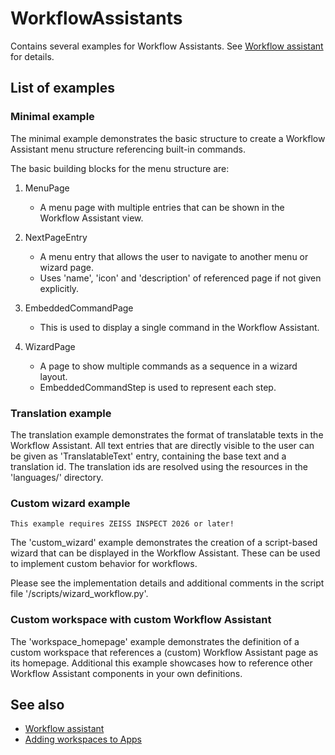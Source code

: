 # WorkflowAssistants

Contains several examples for Workflow Assistants. See  [Workflow assistant](https://zeiss.github.io/zeiss-inspect-app-api/2025/howtos/workflow_assistant/workflow_assistant.html)
for details. 

## List of examples

### Minimal example

The minimal example demonstrates the basic structure to create a Workflow Assistant menu structure referencing built-in commands.

The basic building blocks for the menu structure are:

1. MenuPage
    - A menu page with multiple entries that can be shown in the Workflow Assistant view.

2. NextPageEntry
    - A menu entry that allows the user to navigate to another menu or wizard page.
    - Uses 'name', 'icon' and 'description' of referenced page if not given explicitly.

3. EmbeddedCommandPage
    - This is used to display a single command in the Workflow Assistant.

4. WizardPage
    - A page to show multiple commands as a sequence in a wizard layout.
    - EmbeddedCommandStep is used to represent each step.
    
    
### Translation example

The translation example demonstrates the format of translatable texts in the Workflow Assistant. 
All text entries that are directly visible to the user can be given as 'TranslatableText' entry, containing the base text and a translation id.
The translation ids are resolved using the resources in the 'languages/' directory.


### Custom wizard example

```{caution}
This example requires ZEISS INSPECT 2026 or later!
```

The 'custom_wizard' example demonstrates the creation of a script-based wizard that can be displayed in the Workflow Assistant.
These can be used to implement custom behavior for workflows.

Please see the implementation details and additional comments in the script file '/scripts/wizard_workflow.py'.


### Custom workspace with custom Workflow Assistant

The 'workspace_homepage' example demonstrates the definition of a custom workspace that references a (custom) Workflow Assistant page as its homepage.
Additional this example showcases how to reference other Workflow Assistant components in your own definitions.

## See also

* [Workflow assistant](https://zeiss.github.io/zeiss-inspect-app-api/2025/howtos/workflow_assistant/workflow_assistant.html)
* [Adding workspaces to Apps](https://zeiss.github.io/zeiss-inspect-app-api/2025/howtos/adding_workspaces_to_apps/adding_workspaces_to_apps.html)
